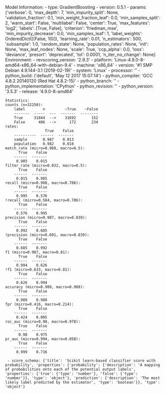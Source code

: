 Model Information:
	 - type: GradientBoosting
	 - version: 0.5.1
	 - params: {'verbose': 0, 'max_depth': 7, 'min_impurity_split': None, 'validation_fraction': 0.1, 'min_weight_fraction_leaf': 0.0, 'min_samples_split': 2, 'warm_start': False, 'multilabel': False, 'center': True, 'max_features': 'log2', 'labels': [True, False], 'criterion': 'friedman_mse', 'min_impurity_decrease': 0.0, 'min_samples_leaf': 1, 'label_weights': OrderedDict([(False, 10)]), 'learning_rate': 0.01, 'n_estimators': 500, 'subsample': 1.0, 'random_state': None, 'population_rates': None, 'init': None, 'max_leaf_nodes': None, 'scale': True, 'ccp_alpha': 0.0, 'loss': 'deviance', 'presort': 'deprecated', 'tol': 0.0001, 'n_iter_no_change': None}
	Environment:
	 - revscoring_version: '2.9.3'
	 - platform: 'Linux-4.9.0-8-amd64-x86_64-with-debian-9.4'
	 - machine: 'x86_64'
	 - version: '#1 SMP Debian 4.9.144-3.1 (2019-02-19)'
	 - system: 'Linux'
	 - processor: ''
	 - python_build: ('default', 'May 12 2017 15:07:14')
	 - python_compiler: 'GCC 4.8.2 20140120 (Red Hat 4.8.2-15)'
	 - python_branch: ''
	 - python_implementation: 'CPython'
	 - python_revision: ''
	 - python_version: '3.5.3'
	 - release: '4.9.0-8-amd64'
	
	Statistics:
	counts (n=32250):
		label        n         ~True    ~False
		-------  -----  ---  -------  --------
		True     31844  -->    31692       152
		False      406  -->      172       234
	rates:
		              True    False
		----------  ------  -------
		sample       0.987    0.013
		population   0.982    0.018
	match_rate (micro=0.968, macro=0.5):
		  True    False
		------  -------
		 0.985    0.015
	filter_rate (micro=0.032, macro=0.5):
		  True    False
		------  -------
		 0.015    0.985
	recall (micro=0.988, macro=0.786):
		  True    False
		------  -------
		 0.995    0.576
	!recall (micro=0.584, macro=0.786):
		  True    False
		------  -------
		 0.576    0.995
	precision (micro=0.987, macro=0.839):
		  True    False
		------  -------
		 0.992    0.685
	!precision (micro=0.691, macro=0.839):
		  True    False
		------  -------
		 0.685    0.992
	f1 (micro=0.987, macro=0.81):
		  True    False
		------  -------
		 0.994    0.626
	!f1 (micro=0.633, macro=0.81):
		  True    False
		------  -------
		 0.626    0.994
	accuracy (micro=0.988, macro=0.988):
		  True    False
		------  -------
		 0.988    0.988
	fpr (micro=0.416, macro=0.214):
		  True    False
		------  -------
		 0.424    0.005
	roc_auc (micro=0.98, macro=0.978):
		  True    False
		------  -------
		  0.98    0.975
	pr_auc (micro=0.994, macro=0.858):
		  True    False
		------  -------
		 0.999    0.716
	
	 - score_schema: {'title': 'Scikit learn-based classifier score with probability', 'properties': {'probability': {'description': 'A mapping of probabilities onto each of the potential output labels', 'properties': {'true': {'type': 'number'}, 'false': {'type': 'number'}}, 'type': 'object'}, 'prediction': {'description': 'The most likely label predicted by the estimator', 'type': 'boolean'}}, 'type': 'object'}

